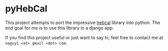 # pyHebCal

This project attempts to port the impressive 
[hebcal](https://github.com/mjradwin/hebcal) library into python. The end goal 
for me is to use this library in a django app.

If you find this project useful or just want to say hi, feel free to contact me
at ```oaguy1 <at> gmail <dot> com```.

